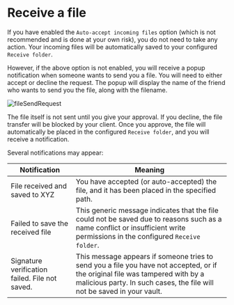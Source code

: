 # Receive a file

If you have enabled the `Auto-accept incoming files` option (which is not recommended and is done at your own risk), you do not need to take any action. Your incoming files will be automatically saved to your configured `Receive folder`.

However, if the above option is not enabled, you will receive a popup notification when someone wants to send you a file. You will need to either accept or decline the request. The popup will display the name of the friend who wants to send you the file, along with the filename.

![fileSendRequest](fileSendRequest.png)

The file itself is not sent until you give your approval. If you decline, the file transfer will be blocked by your client. Once you approve, the file will automatically be placed in the configured `Receive folder`, and you will receive a notification.

Several notifications may appear:

| Notification                             | Meaning                                                                                                                                                                                                                          |
|------------------------------------------|----------------------------------------------------------------------------------------------------------------------------------------------------------------------------------------------------------------------------------|
| File received and saved to XYZ           | You have accepted (or auto-accepted) the file, and it has been placed in the specified path.                                                                                                                                     |
| Failed to save the received file         | This generic message indicates that the file could not be saved due to reasons such as a name conflict or insufficient write permissions in the configured `Receive folder`.                                                      |
| Signature verification failed. File not saved. | This message appears if someone tries to send you a file you have not accepted, or if the original file was tampered with by a malicious party. In such cases, the file will not be saved in your vault. |

